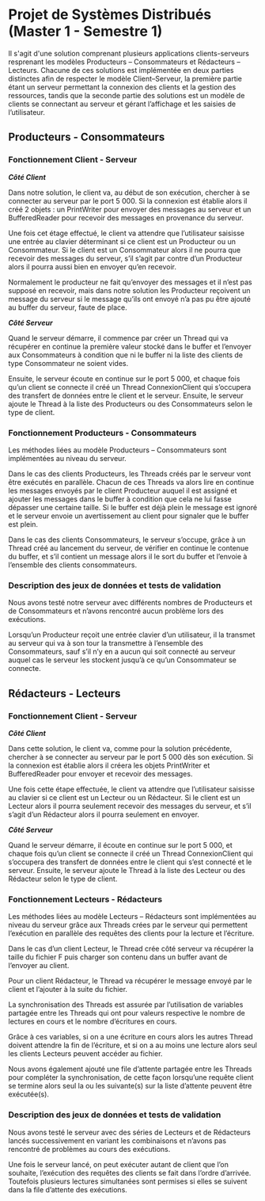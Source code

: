 # Projet de Systèmes Distribués (Master 1 - Semestre 1)

Il s'agit d'une solution comprenant plusieurs applications clients-serveurs resprenant les modèles Producteurs – Consommateurs et Rédacteurs – Lecteurs. Chacune de ces solutions est implémentée en deux parties distinctes afin de respecter le modèle Client–Serveur, la première partie étant un serveur permettant la connexion des clients et la gestion des ressources, tandis que la seconde partie des solutions est un modèle de clients se connectant au serveur et gérant l’affichage et les saisies de l’utilisateur. 

## Producteurs - Consommateurs

### Fonctionnement Client - Serveur

***Côté Client***

Dans notre solution, le client va, au début de son exécution, chercher à se connecter au serveur par le port 5 000. Si la connexion est établie alors il créé 2 objets : un PrintWriter pour envoyer des messages au serveur et un BufferedReader pour recevoir des messages en provenance du serveur.

Une fois cet étage effectué, le client va attendre que l’utilisateur saisisse une entrée au clavier déterminant si ce client est un Producteur ou un Consommateur. Si le client est un Consommateur alors il ne pourra que recevoir des messages du serveur, s’il s’agit par contre d’un Producteur alors il pourra aussi bien en envoyer qu’en recevoir.

Normalement le producteur ne fait qu’envoyer des messages et il n’est pas supposé en recevoir,
mais dans notre solution les Producteur reçoivent un message du serveur si le message qu’ils ont
envoyé n’a pas pu être ajouté au buffer du serveur, faute de place.

***Côté Serveur***

Quand le serveur démarre, il commence par créer un Thread qui va récupérer en continue la première valeur stocké dans le buffer et l’envoyer aux Consommateurs à condition que ni le buffer ni la liste des clients de type Consommateur ne soient vides.

Ensuite, le serveur écoute en continue sur le port 5 000, et chaque fois qu’un client se connecte il créé un Thread ConnexionClient qui s’occupera des transfert de données entre le client et le serveur. Ensuite, le serveur ajoute le Thread à la liste des Producteurs ou des Consommateurs selon le type de client.

### Fonctionnement Producteurs - Consommateurs

Les méthodes liées au modèle Producteurs – Consommateurs sont implémentées au niveau du serveur.

Dans le cas des clients Producteurs, les Threads créés par le serveur vont être exécutés en parallèle. Chacun de ces Threads va alors lire en continue les messages envoyés par le client Producteur auquel il est assigné et ajouter les messages dans le buffer à condition que cela ne lui fasse dépasser une certaine taille. Si le buffer est déjà plein le message est ignoré et le serveur envoie un avertissement au client pour signaler que le buffer est plein.

Dans le cas des clients Consommateurs, le serveur s’occupe, grâce à un Thread créé au lancement du serveur, de vérifier en continue le contenue du buffer, et s’il contient un message alors il le sort du buffer et l’envoie à l’ensemble des clients consommateurs.

### Description des jeux de données et tests de validation

Nous avons testé notre serveur avec différents nombres de Producteurs et de Consommateurs et n’avons rencontré aucun problème lors des exécutions. 

Lorsqu’un Producteur reçoit une entrée clavier d’un utilisateur, il la transmet au serveur qui va à son tour la transmettre à l’ensemble des Consommateurs, sauf s’il n’y en a aucun qui soit connecté au serveur auquel cas le serveur les stockent jusqu’à ce qu’un Consommateur se connecte.

## Rédacteurs - Lecteurs

### Fonctionnement Client - Serveur

***Côté Client***

Dans cette solution, le client va, comme pour la solution précédente, chercher à se connecter au serveur par le port 5 000 dès son exécution. Si la connexion est établie alors il créera les objets PrintWriter et BufferedReader pour envoyer et recevoir des messages.

Une fois cette étape effectuée, le client va attendre que l’utilisateur saisisse au clavier si ce client est un Lecteur ou un Rédacteur. Si le client est un Lecteur alors il pourra seulement recevoir des messages du serveur, et s’il s’agit d’un Rédacteur alors il pourra seulement en envoyer.

***Côté Serveur***

Quand le serveur démarre, il écoute en continue sur le port 5 000, et chaque fois qu’un client se connecte il créé un Thread ConnexionClient qui s’occupera des transfert de données entre le client qui s’est connecté et le serveur. Ensuite, le serveur ajoute le Thread à la liste des Lecteur ou des Rédacteur selon le type de client.

### Fonctionnement Lecteurs - Rédacteurs

Les méthodes liées au modèle Lecteurs – Rédacteurs sont implémentées au niveau du serveur grâce aux Threads crées par le serveur qui permettent l’exécution en parallèle des requêtes des clients pour la lecture et l’écriture.

Dans le cas d’un client Lecteur, le Thread crée côté serveur va récupérer la taille du fichier F puis charger son contenu dans un buffer avant de l’envoyer au client.

Pour un client Rédacteur, le Thread va récupérer le message envoyé par le client et l’ajouter à la suite du fichier.

La synchronisation des Threads est assurée par l’utilisation de variables partagée entre les Threads qui ont pour valeurs respective le nombre de lectures en cours et le nombre d’écritures en cours.

Grâce à ces variables, si on a une écriture en cours alors les autres Thread doivent attendre la fin de l’écriture, et si on a au moins une lecture alors seul les clients Lecteurs peuvent accéder au fichier.

Nous avons également ajouté une file d’attente partagée entre les Threads pour compléter la synchronisation, de cette façon lorsqu’une requête client se termine alors seul la ou les suivante(s) sur la liste d’attente peuvent être exécutée(s).

### Description des jeux de données et tests de validation

Nous avons testé le serveur avec des séries de Lecteurs et de Rédacteurs lancés successivement en variant les combinaisons et n’avons pas rencontré de problèmes au cours des exécutions.

Une fois le serveur lancé, on peut exécuter autant de client que l’on souhaite, l’exécution des requêtes des clients se fait dans l’ordre d’arrivée. Toutefois plusieurs lectures simultanées sont permises si elles se suivent dans la file d’attente des exécutions.